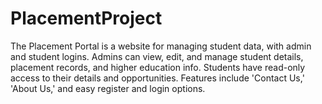 # PlacementProject
The Placement Portal is a website for managing student data, with admin and student logins. Admins can view, edit, and manage student details, placement records, and higher education info. Students have read-only access to their details and opportunities. Features include 'Contact Us,' 'About Us,' and easy register and login options.
